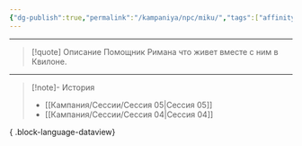 ```yaml
---
{"dg-publish":true,"permalink":"/kampaniya/npc/miku/","tags":["affinity/neutral","job/scientist","race/half-elf"],"created":"2025-01-09T10:52:12.701+03:00","updated":"2025-01-09T11:39:53.320+03:00"}
---
```




<hr></hr>

> [!quote] Описание
>Помощник Римана что живет вместе с ним в Квилоне.

<hr></hr>

> [!note]- История
>  - [[Кампания/Сессии/Сессия 05\|Сессия 05]]
> - [[Кампания/Сессии/Сессия 04\|Сессия 04]]
> 
{ .block-language-dataview}

